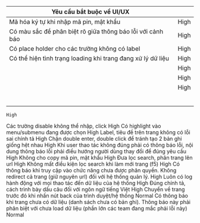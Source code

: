 | Yêu cầu bắt buộc về UI/UX  |   |
|---|---|
| Mã hóa ký tự khi nhập mã pin, mật khẩu  |  High | 
|  Có màu sắc đề phân biệt rõ giữa thông báo lỗi với cảnh báo | High  |
| Có place holder cho các trường không có label  |  High |
| Có thể hiện tình trạng loading khi trang đang xử lý dữ liệu  | High  |
|   | High  |
|   | High  |
|   | High  |
|   |   |
|   |   |
|   |   |
|   |   |
|   |   |
|   |   |
	
	High
Các trường disable không thể nhập, click 	High
Có highlight vào menu/submenu đang được chọn	High
Label, tiêu đề trên trang không có lỗi sai chính tả	High
Chặn double enter, double click để tránh tạo 2 bản ghi giống hệt nhau	High
Khi user thao tác không đúng phải có thông báo lỗi, nội dung thông báo lỗi phải điều hướng người dùng thay đổi để đúng yêu cầu	High
Không cho copy mã pin, mật khẩu	High
Đưa lọc search, phân trang lên url	High
Không mất điều kiện lọc search khi làm mới trang (f5)	High
Có thông báo khi truy cập vào chức năng chưa được phân quyền. Không redirect cả trang (giữ nguyên url) đối với hệ thống quản lý.	High
Luôn có log hành động với mọi thao tác đến dữ liệu của hệ thống	High
Đúng chính tả, cách trình bày dấu câu đối với ngôn ngữ tiếng Việt	High
Chuyển về trang trước đó khi nhấn nút back của trình duyệt/hệ thống	Normal
Có thông báo khi trang chưa có dữ liệu (danh sách chưa có bản ghi). Thông báo này phải phân biệt với chưa load dữ liệu (phần lớn các team đang mắc phải lỗi này)	Normal
